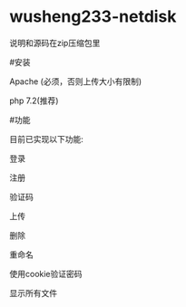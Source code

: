 # wusheng233-netdisk
说明和源码在zip压缩包里

#安装

Apache (必须，否则上传大小有限制)

php 7.2(推荐)

#功能

目前已实现以下功能:

登录

注册

验证码

上传

删除

重命名

使用cookie验证密码

显示所有文件
